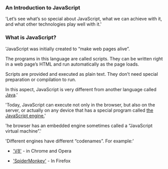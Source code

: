 ### An Introduction to JavaScript

'Let’s see what’s so special about JavaScript, what we can achieve with it, and what other technologies play well with it.'

### What is JavaScript?

'JavaScript was initially created to “make web pages alive”.

The programs in this language are called scripts. They can be written right in a web page’s HTML and run automatically as the page loads.

Scripts are provided and executed as plain text. They don’t need special preparation or compilation to run.

In this aspect, JavaScript is very different from another language called [Java](<'https://en.wikipedia.org/wiki/Java_(programming_language)'>).'

'Today, JavaScript can execute not only in the browser, but also on the server, or actually on any device that has a special program called [the JavaScript engine.]('https://en.wikipedia.org/wiki/JavaScript_engine')'

'he browser has an embedded engine sometimes called a “JavaScript virtual machine”.'

'Different engines have different “codenames”. For example:'

- ['V8'](<'https://en.wikipedia.org/wiki/V8_(JavaScript_engine)'>) - in Chrome and Opera

- ['SpiderMonkey']('https://en.wikipedia.org/wiki/SpiderMonkey') - In Firefox
